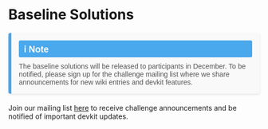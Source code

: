 # Baseline Solutions

<div style="display: flex; flex-direction: column; background-color: #f9f9f9; border-left: 6px solid #4aa8ec; border-radius: 4px; padding: 15px; margin: 20px 0; box-shadow: 0 2px 4px rgba(0, 0, 0, 0.1); font-family: Arial, sans-serif;">
    <div style="font-size: 18px; font-weight: bold; color: #ffffff; background-color: #4aa8ec; display: inline-block; padding: 5px 10px; border-radius: 3px; margin-bottom: 10px;">ℹ️ Note</div>
    <p style="font-size: 14px; margin: 0; color: #555;">The baseline solutions will be released to participants in December. To be notified, please sign up for the challenge mailing list where we share announcements for new wiki entries and devkit features.</p>
</div>

Join our mailing list [here](https://forms.gle/x6BDJhNL6zecP9kP8) to receive challenge announcements and be notified of important devkit updates.
